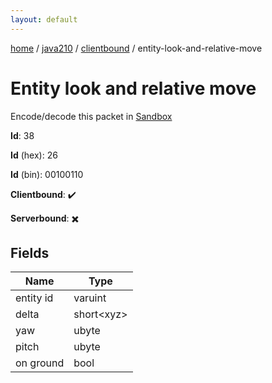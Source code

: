 ```yaml
---
layout: default
---
```


[home](/)  /  [java210](/protocol/java210)  /  [clientbound](/protocol/java210/clientbound)  /  entity-look-and-relative-move

# Entity look and relative move

Encode/decode this packet in [Sandbox](../../../sandbox/java210#clientbound.entity_look_and_relative_move)

**Id**: 38

**Id** (hex): 26

**Id** (bin): 00100110

**Clientbound**: ✔️

**Serverbound**: ✖️

## Fields

Name | Type
---|---
entity id | varuint
delta | short&lt;xyz&gt;
yaw | ubyte
pitch | ubyte
on ground | bool
